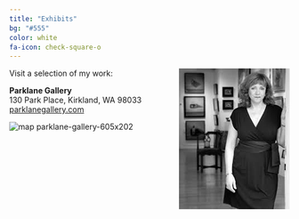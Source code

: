 ```yaml
---
title: "Exhibits"
bg: "#555"
color: white
fa-icon: check-square-o
---
```

 	
<img align="right" width="199" height="253" src="/img/standing-at-gallery-door-199x253-7KB.jpg">
Visit a selection of my work:

<strong>Parklane Gallery</strong><br />
130 Park Place, Kirkland, WA 98033<br />
<a target="_blank" href="http://www.parklanegallery.com/">parklanegallery.com</a>

![map parklane-gallery-605x202](https://cloud.githubusercontent.com/assets/300046/17792746/e68800a2-655f-11e6-99b6-5359abf74c3b.jpg)
